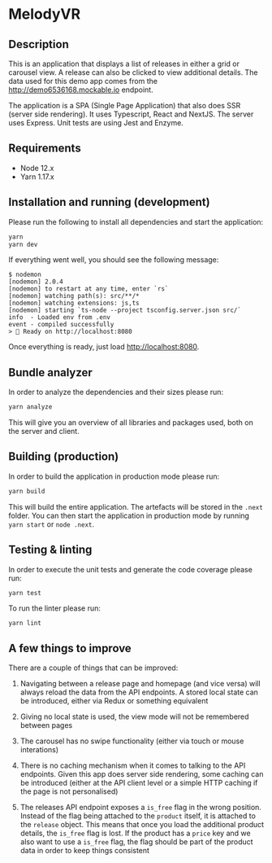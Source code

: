 # MelodyVR

## Description

This is an application that displays a list of releases in either a grid or carousel view. A release can also be clicked to view additional details. The data used for this demo app comes from the http://demo6536168.mockable.io endpoint.

The application is a SPA (Single Page Application) that also does SSR (server side rendering). It uses Typescript, React and NextJS. The server uses Express. Unit tests are using Jest and Enzyme.

## Requirements

- Node 12.x
- Yarn 1.17.x

## Installation and running (development)

Please run the following to install all dependencies and start the application:

```bash
yarn
yarn dev
```

If everything went well, you should see the following message:

```
$ nodemon
[nodemon] 2.0.4
[nodemon] to restart at any time, enter `rs`
[nodemon] watching path(s): src/**/*
[nodemon] watching extensions: js,ts
[nodemon] starting `ts-node --project tsconfig.server.json src/`
info  - Loaded env from .env
event - compiled successfully
> 🚀 Ready on http://localhost:8080
```

Once everything is ready, just load [http://localhost:8080](http://localhost:8080).

## Bundle analyzer

In order to analyze the dependencies and their sizes please run:

```bash
yarn analyze
```

This will give you an overview of all libraries and packages used, both on the server and client.

## Building (production)

In order to build the application in production mode please run:

```bash
yarn build
```

This will build the entire application. The artefacts will be stored in the `.next` folder. You can then start the application in production mode by running `yarn start` or `node .next`.

## Testing & linting

In order to execute the unit tests and generate the code coverage please run:

```bash
yarn test
```

To run the linter please run:

```
yarn lint
```

## A few things to improve

There are a couple of things that can be improved:

1. Navigating between a release page and homepage (and vice versa) will always reload the data from the API endpoints. A stored local state can be introduced, either via Redux or something equivalent

2. Giving no local state is used, the view mode will not be remembered between pages

3. The carousel has no swipe functionality (either via touch or mouse interations)

4. There is no caching mechanism when it comes to talking to the API endpoints. Given this app does server side rendering, some caching can be introduced (either at the API client level or a simple HTTP caching if the page is not personalised)

5. The releases API endpoint exposes a `is_free` flag in the wrong position. Instead of the flag being attached to the `product` itself, it is attached to the `release` object. This means that once you load the additional product details, the `is_free` flag is lost. If the product has a `price` key and we also want to use a `is_free` flag, the flag should be part of the product data in order to keep things consistent
